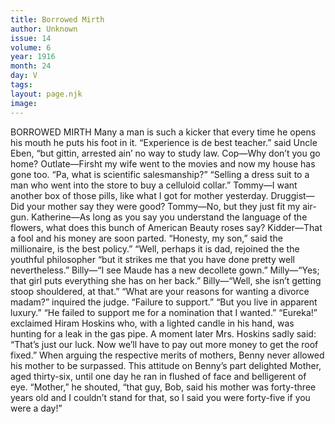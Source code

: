 ```yaml
---
title: Borrowed Mirth
author: Unknown
issue: 14
volume: 6
year: 1916
month: 24
day: V
tags:
layout: page.njk
image:
---
```

BORROWED MIRTH      Many a man is such a kicker that every time he opens his mouth he puts his foot in it.       “Experience is de best teacher.” said Uncle Eben, “but gittin, arrested ain’ no way to study law.       Cop—Why don’t you go home?   Outlate—Firsht my wife went to the movies and now my house has gone too.       “Pa, what is scientific salesmanship?”   “Selling a dress suit to a man who went into the store to buy a celluloid collar.”      Tommy—I want another box of those pills, like what I got for mother yesterday.   Druggist—Did your mother say they were good?   Tommy—No, but they just fit my air-gun.      Katherine—As long as you say you understand the language of the flowers, what does this bunch of American Beauty roses say?   Kidder—That a fool and his money are soon parted.      “Honesty, my son,” said the millionaire, is the best policy.”   “Well, perhaps it is dad, rejoined the the youthful philosopher “but it strikes me that you have done pretty well nevertheless.”      Billy—“I see Maude has a new decollete gown.”   Milly—“Yes; that girl puts everything she has on her back.”   Billy—“Well, she isn’t getting stoop shouldered, at that.”      “What are your reasons for wanting a divorce madam?” inquired the judge.    “Failure to support.”   “But you live in apparent luxury.”   “He failed to support me for a nomination that I wanted.”      “Eureka!” exclaimed Hiram Hoskins who, with a lighted candle in his hand, was hunting for a leak in the gas pipe.   A moment later Mrs. Hoskins sadly said:   “That’s just our luck. Now we’ll have to pay out more money to get the roof fixed.”      When arguing the respective merits of mothers, Benny never allowed his mother to be surpassed. This attitude on Benny’s part delighted Mother, aged thirty-six, until one day he ran in flushed of face and belligerent of eye.   “Mother,” he shouted, “that guy, Bob, said his mother was forty-three years old and I couldn’t stand for that, so I said you were forty-five if you were a day!”




